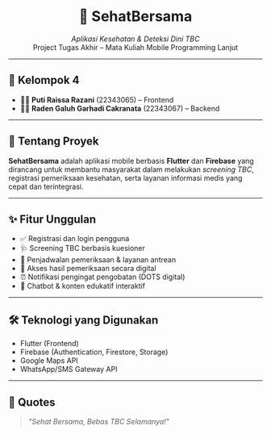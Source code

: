 <h1 align="center">📱 SehatBersama</h1>
<p align="center">
  <em>Aplikasi Kesehatan & Deteksi Dini TBC</em><br>
  Project Tugas Akhir – Mata Kuliah Mobile Programming Lanjut
</p>

---

<h2>👥 Kelompok 4</h2>

<ul>
  <li>👩‍💻 <strong>Puti Raissa Razani</strong> (22343065) – Frontend</li>
  <li>👨‍💻 <strong>Raden Galuh Garhadi Cakranata</strong> (22343067) – Backend</li>
</ul>

---

<h2>🚀 Tentang Proyek</h2>

<p>
  <strong>SehatBersama</strong> adalah aplikasi mobile berbasis <strong>Flutter</strong> dan <strong>Firebase</strong> 
  yang dirancang untuk membantu masyarakat dalam melakukan <em>screening TBC</em>, 
  registrasi pemeriksaan kesehatan, serta layanan informasi medis yang cepat dan terintegrasi.
</p>

---

<h2>✨ Fitur Unggulan</h2>

<ul>
  <li>✅ Registrasi dan login pengguna</li>
  <li>🩺 Screening TBC berbasis kuesioner</li>
  <li>📅 Penjadwalan pemeriksaan & layanan antrean</li>
  <li>📄 Akses hasil pemeriksaan secara digital</li>
  <li>⏰ Notifikasi pengingat pengobatan (DOTS digital)</li>
  <li>💬 Chatbot & konten edukatif interaktif</li>
</ul>

---

<h2>🛠️ Teknologi yang Digunakan</h2>

<ul>
  <li>Flutter (Frontend)</li>
  <li>Firebase (Authentication, Firestore, Storage)</li>
  <li>Google Maps API</li>
  <li>WhatsApp/SMS Gateway API</li>
</ul>

---

<h2>📣 Quotes</h2>

<blockquote>
  <em>"Sehat Bersama, Bebas TBC Selamanya!"</em>
</blockquote>

